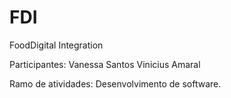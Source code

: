 # FDI
FoodDigital Integration

Participantes: Vanessa Santos
               Vinicius Amaral
              
Ramo de atividades: Desenvolvimento de software.
